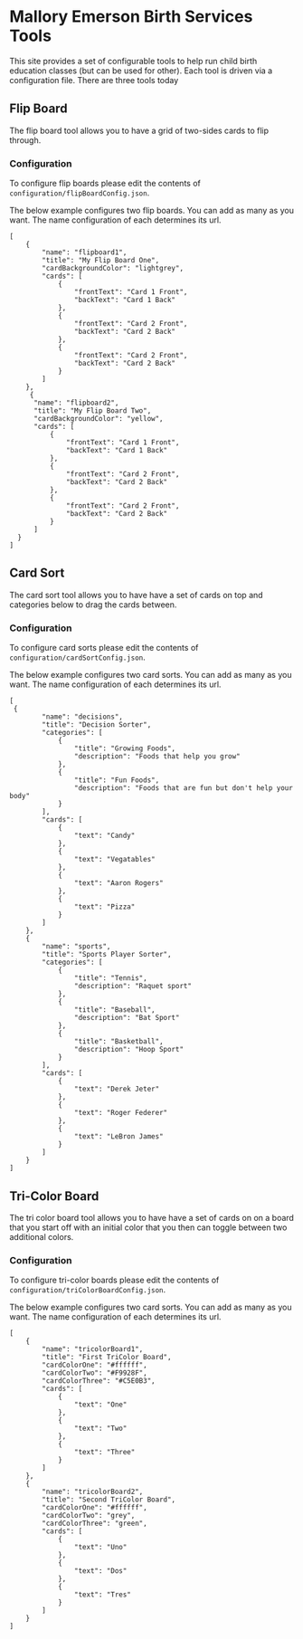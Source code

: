 # Mallory Emerson Birth Services Tools

This site provides a set of configurable tools to help run child birth education classes (but can be used for other). Each tool is driven via a configuration file. There are three tools today


## Flip Board

The flip board tool allows you to have a grid of two-sides cards to flip through.


### Configuration 
To configure flip boards please edit the contents of `configuration/flipBoardConfig.json`.

The below example configures two flip boards. You can add as many as you want. The name configuration of each determines its url.

```
[
    {
        "name": "flipboard1",
        "title": "My Flip Board One",
        "cardBackgroundColor": "lightgrey",
        "cards": [
            {
                "frontText": "Card 1 Front",
                "backText": "Card 1 Back"
            },
            {
                "frontText": "Card 2 Front",
                "backText": "Card 2 Back"
            },
            {
                "frontText": "Card 2 Front",
                "backText": "Card 2 Back"
            }
        ]
    },
     {
      "name": "flipboard2",
      "title": "My Flip Board Two",
      "cardBackgroundColor": "yellow",
      "cards": [
          {
              "frontText": "Card 1 Front",
              "backText": "Card 1 Back"
          },
          {
              "frontText": "Card 2 Front",
              "backText": "Card 2 Back"
          },
          {
              "frontText": "Card 2 Front",
              "backText": "Card 2 Back"
          }
      ]
  }
]
```



## Card Sort

The card sort tool allows you to have have a set of cards on top and categories below to drag the cards between.


### Configuration 
To configure card sorts please edit the contents of `configuration/cardSortConfig.json`.

The below example configures two card sorts. You can add as many as you want. The name configuration of each determines its url.

```
[
 {
        "name": "decisions",
        "title": "Decision Sorter",
        "categories": [
            {
                "title": "Growing Foods",
                "description": "Foods that help you grow"
            },
            {
                "title": "Fun Foods",
                "description": "Foods that are fun but don't help your body"
            }
        ],
        "cards": [
            {
                "text": "Candy"
            },
            {
                "text": "Vegatables"
            },
            {
                "text": "Aaron Rogers"
            },
            {
                "text": "Pizza"
            }
        ]
    },
    {
        "name": "sports",
        "title": "Sports Player Sorter",
        "categories": [
            {
                "title": "Tennis",
                "description": "Raquet sport"
            },
            {
                "title": "Baseball",
                "description": "Bat Sport"
            },
            {
                "title": "Basketball",
                "description": "Hoop Sport"
            }
        ],
        "cards": [
            {
                "text": "Derek Jeter"
            },
            {
                "text": "Roger Federer"
            },
            {
                "text": "LeBron James"
            }
        ]
    }
]
```



## Tri-Color Board

The tri color board tool allows you to have have a set of cards on on a board that you start off  with an initial color that you then can toggle between two additional colors.


### Configuration 
To configure tri-color boards please edit the contents of `configuration/triColorBoardConfig.json`.

The below example configures two card sorts. You can add as many as you want. The name configuration of each determines its url.

```
[
    {
        "name": "tricolorBoard1",
        "title": "First TriColor Board",
        "cardColorOne": "#ffffff",
        "cardColorTwo": "#F9928F",
        "cardColorThree": "#C5E0B3",
        "cards": [
            {
                "text": "One"
            },
            {
                "text": "Two"
            },
            {
                "text": "Three"
            }
        ]
    },
    {
        "name": "tricolorBoard2",
        "title": "Second TriColor Board",
        "cardColorOne": "#ffffff",
        "cardColorTwo": "grey",
        "cardColorThree": "green",
        "cards": [
            {
                "text": "Uno"
            },
            {
                "text": "Dos"
            },
            {
                "text": "Tres"
            }
        ]
    }
]
```


